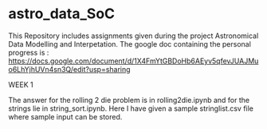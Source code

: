 # astro_data_SoC
This Repository includes assignments given during the project Astronomical Data Modelling and Interpetation.
The google doc containing the personal progress is : https://docs.google.com/document/d/1X4FmYtGBDoHb6AEyv5qfevJUAJMuo6LhYjhUVn4sn3Q/edit?usp=sharing

WEEK 1

The answer for the rolling 2 die problem is in rolling2die.ipynb and for the strings lie in string_sort.ipynb. Here I have given a sample stringlist.csv file where sample input can be stored.

